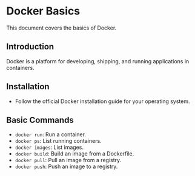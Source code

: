 # Docker Basics

This document covers the basics of Docker.

## Introduction
Docker is a platform for developing, shipping, and running applications in containers.

## Installation
- Follow the official Docker installation guide for your operating system.

## Basic Commands
- `docker run`: Run a container.
- `docker ps`: List running containers.
- `docker images`: List images.
- `docker build`: Build an image from a Dockerfile.
- `docker pull`: Pull an image from a registry.
- `docker push`: Push an image to a registry.
